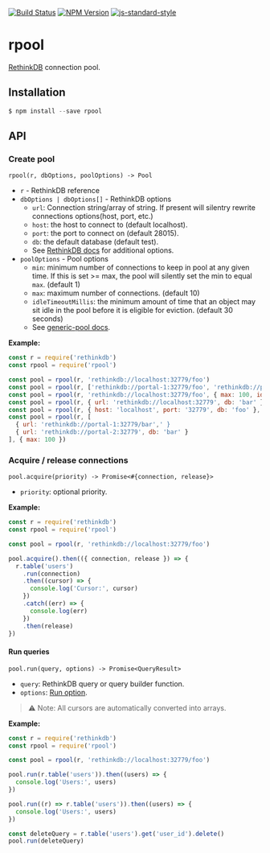 [![Build Status](https://img.shields.io/travis/dotcypress/rpool.svg?branch=master&style=flat-square)](https://travis-ci.org/dotcypress/rpool)
[![NPM Version](https://img.shields.io/npm/v/rpool.svg?style=flat-square)](https://www.npmjs.com/package/rpool)
[![js-standard-style](https://img.shields.io/badge/code%20style-standard-brightgreen.svg?style=flat-square)](http://standardjs.com/)

# rpool

[RethinkDB](https://rethinkdb.com) connection pool.

## Installation

```js
$ npm install --save rpool
```

## API

### Create pool

`rpool(r, dbOptions, poolOptions) -> Pool`

* `r` - RethinkDB reference
* `dbOptions | dbOptions[]` - RethinkDB options
  * `url`: Connection string/array of string. If present will silentry rewrite connections options(host, port, etc.)
  * `host`: the host to connect to (default localhost).
  * `port`: the port to connect on (default 28015).
  * `db`: the default database (default test).
  * See [RethinkDB docs](https://www.rethinkdb.com/api/javascript/connect/) for additional options.
* `poolOptions` - Pool options
  * `min`: minimum number of connections to keep in pool at any given time. If this is set >= max, the pool will silently set the min to equal `max`. (default 1)
  * `max`: maximum number of connections. (default 10)
  * `idleTimeoutMillis`: the minimum amount of time that an object may sit idle in the pool before it is eligible for eviction. (default 30 seconds)
  * See [generic-pool docs](https://www.npmjs.com/package/generic-pool).

**Example:**

```js
const r = require('rethinkdb')
const rpool = require('rpool')

const pool = rpool(r, 'rethinkdb://localhost:32779/foo')
const pool = rpool(r, ['rethinkdb://portal-1:32779/foo', 'rethinkdb://portal-2:32779/foo'])
const pool = rpool(r, 'rethinkdb://localhost:32779/foo', { max: 100, idleTimeoutMillis: 10000 })
const pool = rpool(r, { url: 'rethinkdb://localhost:32779', db: 'bar' }, { max: 100 })
const pool = rpool(r, { host: 'localhost', port: '32779', db: 'foo' }, { max: 10 })
const pool = rpool(r, [
  { url: 'rethinkdb://portal-1:32779/bar',' }
  { url: 'rethinkdb://portal-2:32779', db: 'bar' }
], { max: 100 })
```

### Acquire / release connections

`pool.acquire(priority) -> Promise<#{connection, release}>`

* `priority`: optional priority.

**Example:**
```js
const r = require('rethinkdb')
const rpool = require('rpool')

const pool = rpool(r, 'rethinkdb://localhost:32779/foo')

pool.acquire().then(({ connection, release }) => {
  r.table('users')
    .run(connection)
    .then((cursor) => {
      console.log('Cursor:', cursor)
    })
    .catch((err) => {
      console.log(err)
    })
    .then(release)
})
```

#### Run queries

`pool.run(query, options) -> Promise<QueryResult>`

* `query`: RethinkDB query or query builder function.
* `options`: [Run option](https://www.rethinkdb.com/api/javascript/run/).

> ⚠️ Note: All cursors are automatically converted into arrays.

**Example:**

```js
const r = require('rethinkdb')
const rpool = require('rpool')

const pool = rpool(r, 'rethinkdb://localhost:32779/foo')

pool.run(r.table('users')).then((users) => {
  console.log('Users:', users)
})

pool.run((r) => r.table('users')).then((users) => {
  console.log('Users:', users)
})

const deleteQuery = r.table('users').get('user_id').delete()
pool.run(deleteQuery)
```
